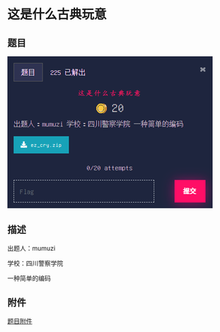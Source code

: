 # 这是什么古典玩意

## 题目

![题目](images/题目.png)

## 描述

出题人：mumuzi

学校：四川警察学院

一种简单的编码

## 附件

[题目附件](files/ez_cry.zip)